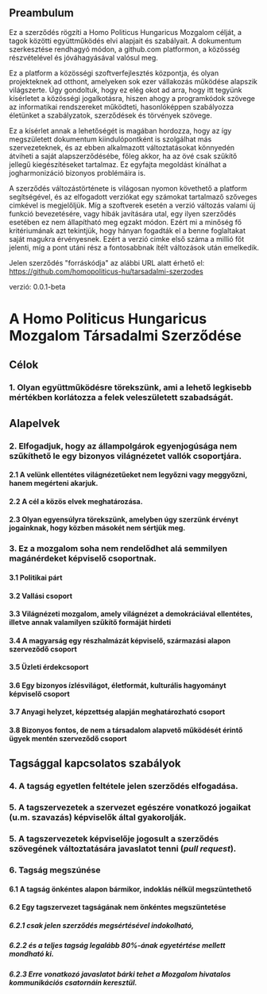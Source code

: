## Preambulum ##

Ez a szerződés rögzíti a Homo Politicus Hungaricus Mozgalom célját, a tagok közötti
együttműködés elvi alapjait és szabályait. A dokumentum szerkesztése rendhagyó módon, a
github.com platformon, a közösség részvételével és jóváhagyásával valósul meg.

Ez a platform a közösségi szoftverfejlesztés központja, és olyan projekteknek ad otthont,
amelyeken sok ezer vállakozás működése alapszik világszerte. Úgy gondoltuk, hogy ez elég
okot ad arra, hogy itt tegyünk kísérletet a közösségi jogalkotásra, hiszen ahogy a
programkódok szövege az informatikai rendszereket működteti, hasonlóképpen szabályozza
életünket a szabályzatok, szerződések és törvények szövege.

Ez a kísérlet annak a lehetőségét is magában hordozza, hogy az így megszületett dokumentum
kiindulópontként is szolgálhat más szervezeteknek, és az ebben alkalmazott változtatásokat
könnyedén átviheti a saját alapszerződésébe, főleg akkor, ha az övé csak szűkítő jellegű
kiegészítéseket tartalmaz. Ez egyfajta megoldást kínálhat a jogharmonizáció bizonyos
problémáira is.

A szerződés változástörténete is világosan nyomon követhető a platform segítségével, és az
elfogadott verziókat egy számokat tartalmaző szőveges cimkével is megjelőljük. Míg a
szoftverek esetén a verzió változás valami új funkció bevezetésére, vagy hibák javítására
utal, egy ilyen szerződés esetében ez nem állapítható meg egzakt módon. Ezért mi a minőség
fő kritériumának azt tekintjük, hogy hányan fogadták el a benne foglaltakat saját magukra
érvényesnek. Ezért a verzió cimke első száma a millió főt jelenti, míg a pont utáni rész a
fontosabbnak ítélt változások után emelkedik.

Jelen szerződés "forráskódja" az alábbi URL alatt érhető el:
<https://github.com/homopoliticus-hu/tarsadalmi-szerzodes>

verzió: 0.0.1-beta

# A Homo Politicus Hungaricus Mozgalom Társadalmi Szerződése #

## Célok ##

### 1. Olyan együttműködésre törekszünk, ami a lehető legkisebb mértékben korlátozza a felek veleszületett szabadságát. ###

## Alapelvek ##

### 2. Elfogadjuk, hogy az állampolgárok egyenjogúsága nem szűkíthető le egy bizonyos világnézetet vallók csoportjára. ###

#### 2.1 A velünk ellentétes világnézetűeket nem legyőzni vagy meggyőzni, hanem megérteni akarjuk. ####

#### 2.2 A cél a közös elvek meghatározása. ####

#### 2.3 Olyan egyensúlyra törekszünk, amelyben úgy szerzünk érvényt jogainknak, hogy közben másokét nem sértjük meg. ####

### 3. Ez a mozgalom soha nem rendelődhet alá semmilyen magánérdeket képviselő csoportnak. ###

#### 3.1 Politikai párt ####

#### 3.2 Vallási csoport ####

#### 3.3 Világnézeti mozgalom, amely világnézet a demokráciával ellentétes, illetve annak valamilyen szűkítő formáját hirdeti ####

#### 3.4 A magyarság egy részhalmázát képviselő, származási alapon szerveződő csoport ####

#### 3.5 Üzleti érdekcsoport ####

#### 3.6 Egy bizonyos ízlésvilágot, életformát, kulturális hagyományt képviselő csoport ####

#### 3.7 Anyagi helyzet, képzettség alapján meghatározható csoport ####

#### 3.8 Bizonyos fontos, de nem a társadalom alapvető működését érintő ügyek mentén szerveződő csoport ####

## Tagsággal kapcsolatos szabályok ##

### 4. A tagság egyetlen feltétele jelen szerződés elfogadása. ###

### 5. A tagszervezetek a szervezet egészére vonatkozó jogaikat (u.m. szavazás) képviselők által gyakorolják. ###

### 5. A tagszervezetek képviselője jogosult a szerződés szövegének változtatására javaslatot tenni (*pull request*). ###

### 6. Tagság megszúnése ###

#### 6.1 A tagság önkéntes alapon bármikor, indoklás nélkül megszüntethető ####

#### 6.2 Egy tagszervezet tagságának nem önkéntes megszüntetése ####

##### 6.2.1 csak jelen szerződés megsértésével indokolható, #####

##### 6.2.2 és a teljes tagság legalább 80%-ának egyetértése mellett mondható ki. #####

##### 6.2.3 Erre vonatkozó javaslatot bárki tehet a Mozgalom hivatalos kommunikációs csatornáin keresztül. #####
